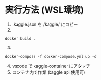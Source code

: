 # 実行方法 (WSL環境)
1. .kaggle.json を /kaggle/ にコピー
2. 
```
docker build .
```
3. 
```
docker-compose -f docker-compose.yml up -d
```
4. vscode で kaggle-container にアタッチ
5. コンテナ内で作業 (kaggle api 使用可)
